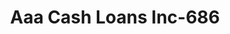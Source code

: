 ---
f_zip-code: 62002
f_state-code: IL
title: Aaa Cash Loans Inc-686
f_phone: 618-465-2762
f_city-only: Alton
f_address: 2801 Homer M Adams Parkway Alton
f_location-unique-id: '686'
slug: aaa-cash-loans-inc-686
updated-on: '2024-05-30T13:46:58.046Z'
created-on: '2024-05-30T13:36:59.803Z'
published-on: '2024-05-30T13:54:32.469Z'
f_city-state: cms/city/alton-il.md
f_company: cms/company/aaa-cash-loans-inc.md
f_state: cms/state/illinois.md
layout: '[payday-loan].html'
tags: payday-loan
---